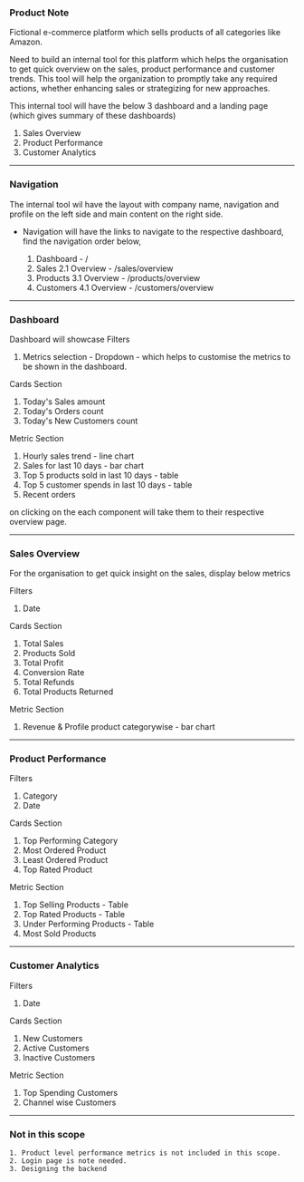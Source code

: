### Product Note

Fictional e-commerce platform which sells products of all categories like Amazon.

Need to build an internal tool for this platform which helps the organisation to get quick overview on the sales, product performance and customer trends. This tool will help the organization to promptly take any required actions, whether enhancing sales or strategizing for new approaches. 
    
This internal tool will have the below 3 dashboard and a landing page (which gives summary of these dashboards)
1. Sales Overview
2. Product Performance
3. Customer Analytics

---
### Navigation
The internal tool wil have the layout with company name, navigation and profile on the left side and main content on the right side.

- Navigation will have the links to navigate to the respective dashboard, find the navigation order below,

    1. Dashboard - /
    2. Sales 
        2.1 Overview - /sales/overview
    3. Products
        3.1 Overview - /products/overview
    4. Customers
        4.1 Overview - /customers/overview

---
### Dashboard

Dashboard will showcase
Filters
1. Metrics selection - Dropdown - which helps to customise the metrics to be shown in the dashboard.

Cards Section
1. Today's Sales amount
2. Today's Orders count
3. Today's New Customers count

Metric Section
1. Hourly sales trend - line chart
2. Sales for last 10 days - bar chart
3. Top 5 products sold in last 10 days - table 
4. Top 5 customer spends in last 10 days - table 
5. Recent orders

on clicking on the each component will take them to their respective overview page.

---
### Sales Overview

For the organisation to get quick insight on the sales, display below metrics

Filters
1. Date 

Cards Section
1. Total Sales
2. Products Sold
3. Total Profit
4. Conversion Rate
5. Total Refunds
6. Total Products Returned

Metric Section
1. Revenue & Profile product categorywise - bar chart

---
### Product Performance

Filters
1. Category
2. Date

Cards Section
1. Top Performing Category
2. Most Ordered Product
3. Least Ordered Product
4. Top Rated Product

Metric Section
1. Top Selling Products  - Table
2. Top Rated Products - Table 
3. Under Performing Products - Table 
4. Most Sold Products

---
### Customer Analytics

Filters 
1. Date

Cards Section
1. New Customers
2. Active Customers
3. Inactive Customers

Metric Section
1. Top Spending Customers
2. Channel wise Customers

---
### Not in this scope
    1. Product level performance metrics is not included in this scope.
    2. Login page is note needed.
    3. Designing the backend



